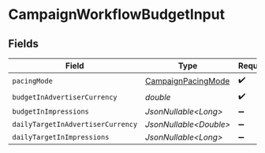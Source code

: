 # CampaignWorkflowBudgetInput


## Fields

| Field                                                               | Type                                                                | Required                                                            | Description                                                         |
| ------------------------------------------------------------------- | ------------------------------------------------------------------- | ------------------------------------------------------------------- | ------------------------------------------------------------------- |
| `pacingMode`                                                        | [CampaignPacingMode](../../models/components/CampaignPacingMode.md) | :heavy_check_mark:                                                  | N/A                                                                 |
| `budgetInAdvertiserCurrency`                                        | *double*                                                            | :heavy_check_mark:                                                  | N/A                                                                 |
| `budgetInImpressions`                                               | *JsonNullable\<Long>*                                               | :heavy_minus_sign:                                                  | N/A                                                                 |
| `dailyTargetInAdvertiserCurrency`                                   | *JsonNullable\<Double>*                                             | :heavy_minus_sign:                                                  | N/A                                                                 |
| `dailyTargetInImpressions`                                          | *JsonNullable\<Long>*                                               | :heavy_minus_sign:                                                  | N/A                                                                 |